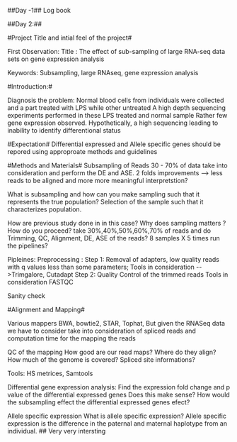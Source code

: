 ##Day -1##
Log book

##Day 2:##

#Project Title and intial feel of the project#

First Observation: Title : The effect of sub-sampling of large RNA-seq data sets on gene expression analysis

Keywords: Subsampling, large RNAseq, gene expression analysis

#Introduction:#

Diagnosis the problem:
Normal blood cells from individuals were collected and a part treated with LPS while other untreated
A high depth sequencing experiments performed in these LPS treated and normal sample
Rather few gene expression observed. Hypothetically, a high sequencing leading to inability to identify differentional status 

#Expectation#
Differential expressed and Allele specific genes should be repored using approproate methods and guidelines

#Methods and Materials#
Subsampling of Reads
30 - 70% of data take into consideration and perform the DE and ASE. 
2 folds improvements --> less reads to be aligned and more more meaningful interpretstion?

What is subsampling and how can you make sampling such that it represents the true population?
Selection of the sample such that it characterizes population.

How are previous study done in in this case? 
Why does sampling matters ?
How do you proceed?
take 30%,40%,50%,60%,70% of reads and do Trimming, QC, Alignment, DE, ASE of the reads?
 8 samples X 5 times run the pipelines?
 
Pipleines:
Preprocessing : 
Step 1: Removal of adapters, low quality reads with q values less than some parameters; 
Tools in consideration -->Trimgalore, Cutadapt
Step 2: Quality Control of the trimmed reads 
Tools in consideration FASTQC

Sanity check

#Alignment and Mapping#

Various mappers BWA, bowtie2, STAR, Tophat, But given the RNASeq data we have to consider take into consideration of spliced reads and computation time for the mapping the reads

QC of the mapping 
How good are our read maps?
Where do they align?
How much of the genome is covered? 
Spliced site informations?

Tools: HS metrices, Samtools 

Differential gene expression analysis:
Find the expression fold change and p value of the differential expressed genes
Does this make sense?
How would the subsampling effect the differential expressed genes efect?

Allele specific expression 
What is allele specific expression?
Allele specific expression is the difference in the paternal and maternal haplotype from an individual. ## Very very intersting  
